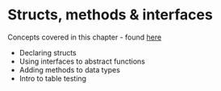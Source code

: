 # Structs, methods & interfaces

Concepts covered in this chapter - found [here](https://quii.gitbook.io/learn-go-with-tests/go-fundamentals/structs-methods-and-interfaces)

- Declaring structs
- Using interfaces to abstract functions
- Adding methods to data types
- Intro to table testing
